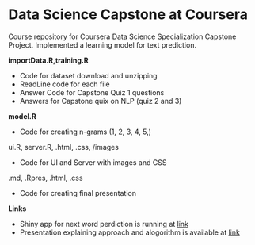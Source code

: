 # Data Science Capstone at Coursera

Course repository for Coursera Data Science Specialization Capstone Project. 
Implemented a learning model for text prediction.

**importData.R,training.R**
* Code for dataset download and unzipping
* ReadLine code for each file
* Answer Code for Capstone Quiz 1 questions
* Answers for Capstone quix on NLP (quiz 2 and 3)

**model.R**
* Code for creating n-grams (1, 2, 3, 4, 5,)

ui.R, server.R, .html, .css, /images
* Code for UI and Server with images and CSS

.md, .Rpres, .html, .css
* Code for creating final presentation 

**Links**
 * Shiny app for next word perdiction is running at [link](https://stargazerdata.shinyapps.io/QuikType/)
 * Presentation explaining approach and alogorithm is available at [link](https://rpubs.com/lrodgers/cds_capstone)
